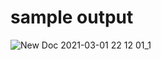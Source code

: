 # sample output
![New Doc 2021-03-01 22 12 01_1](https://user-images.githubusercontent.com/67545874/109525444-ba7b4780-7adb-11eb-93e7-4de7d4e2f71c.jpg)

